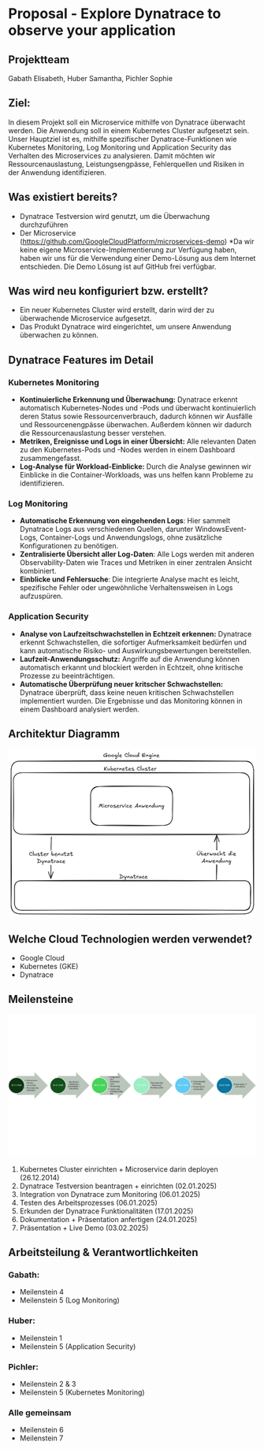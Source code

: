 # Proposal - Explore Dynatrace to observe your application 

## Projektteam
Gabath Elisabeth, Huber Samantha, Pichler Sophie

## Ziel: 
In diesem Projekt soll ein Microservice mithilfe von Dynatrace überwacht werden. Die Anwendung soll in einem Kubernetes Cluster aufgesetzt sein. Unser Hauptziel ist es, mithilfe spezifischer Dynatrace-Funktionen wie Kubernetes Monitoring, Log Monitoring und Application Security das Verhalten des Microservices zu analysieren. Damit möchten wir Ressourcenauslastung, Leistungsengpässe, Fehlerquellen und Risiken in der Anwendung identifizieren.

## Was existiert bereits? 
- Dynatrace Testversion wird genutzt, um die Überwachung durchzuführen 
- Der Microservice (https://github.com/GoogleCloudPlatform/microservices-demo)  *Da wir keine eigene Microservice-Implementierung zur Verfügung haben, haben wir uns für die Verwendung einer Demo-Lösung aus dem Internet entschieden. Die Demo Lösung ist auf GitHub frei verfügbar.

## Was wird neu konfiguriert bzw. erstellt? 
- Ein neuer Kubernetes Cluster wird erstellt, darin wird der zu überwachende Microservice aufgesetzt. 
- Das Produkt Dynatrace wird eingerichtet, um unsere Anwendung überwachen zu können.

## Dynatrace Features im Detail
### Kubernetes Monitoring
- **Kontinuierliche Erkennung und Überwachung:** Dynatrace erkennt automatisch Kubernetes-Nodes und -Pods und überwacht kontinuierlich deren Status sowie Ressourcenverbrauch, dadurch können wir Ausfälle und Ressourcenengpässe überwachen. Außerdem können wir dadurch die Ressourcenauslastung besser verstehen. 
- **Metriken, Ereignisse und Logs in einer Übersicht:** Alle relevanten Daten zu den Kubernetes-Pods und -Nodes werden in einem Dashboard zusammengefasst. 
- **Log-Analyse für Workload-Einblicke:** Durch die Analyse gewinnen wir Einblicke in die Container-Workloads, was uns helfen kann Probleme zu identifizieren.

### Log Monitoring
- **Automatische Erkennung von eingehenden Logs**: Hier sammelt Dynatrace Logs aus verschiedenen Quellen, darunter WindowsEvent-Logs, Container-Logs und Anwendungslogs, ohne zusätzliche Konfigurationen zu benötigen.
- **Zentralisierte Übersicht aller Log-Daten**: Alle Logs werden mit anderen Observability-Daten wie Traces und Metriken in einer zentralen Ansicht kombiniert.
- **Einblicke und Fehlersuche**: Die integrierte Analyse macht es leicht, spezifische Fehler oder ungewöhnliche Verhaltensweisen in Logs aufzuspüren.

### Application Security
- **Analyse von Laufzeitschwachstellen in Echtzeit erkennen:** Dynatrace erkennt Schwachstellen, die sofortiger Aufmerksamkeit bedürfen und kann automatische Risiko- und Auswirkungsbewertungen bereitstellen.
- **Laufzeit-Anwendungsschutz:** Angriffe auf die Anwendung können automatisch erkannt und blockiert werden in Echtzeit, ohne kritische Prozesse zu beeinträchtigen.
- **Automatische Überprüfung neuer kritscher Schwachstellen:** Dynatrace überprüft, dass keine neuen kritischen Schwachstellen implementiert wurden. Die Ergebnisse und das Monitoring können in einem Dashboard analysiert werden.

## Architektur Diagramm 
![Architektur Diagramm](https://github.com/PichlerSophie/CLC-Projekt_Explore-Dynatrace/blob/main/ArchitekturDiagramm.png)

## Welche Cloud Technologien werden verwendet? 
- Google Cloud 
- Kubernetes (GKE) 
- Dynatrace 

## Meilensteine 
![Meilensteine](https://github.com/PichlerSophie/CLC-Projekt_Explore-Dynatrace/blob/main/meilensteineCLC.png)
1) Kubernetes Cluster einrichten + Microservice darin deployen (26.12.2014) 
2) Dynatrace Testversion beantragen + einrichten (02.01.2025)
3) Integration von Dynatrace zum Monitoring (06.01.2025)
4) Testen des Arbeitsprozesses (06.01.2025)
5) Erkunden der Dynatrace Funktionalitäten (17.01.2025)
6) Dokumentation + Präsentation anfertigen (24.01.2025)
7) Präsentation + Live Demo (03.02.2025) 

## Arbeitsteilung & Verantwortlichkeiten 

### Gabath: 
- Meilenstein 4
- Meilenstein 5 (Log Monitoring)

### Huber: 
- Meilenstein 1
- Meilenstein 5 (Application Security)

### Pichler: 
- Meilenstein 2 & 3
- Meilenstein 5 (Kubernetes Monitoring)

### Alle gemeinsam 
- Meilenstein 6 
- Meilenstein 7 
